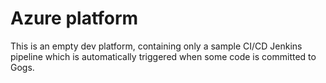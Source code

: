 # Azure platform

This is an empty dev platform, containing only a sample CI/CD Jenkins pipeline which is automatically triggered when some code is committed to Gogs.
